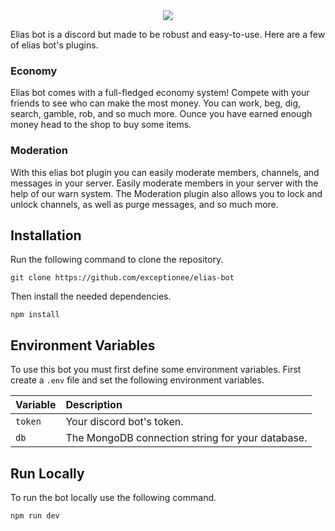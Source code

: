 <div align="center">
  <img src="https://i.imgur.com/xrLW6HE.png"/>
</div>

Elias bot is a discord but made to be robust and easy-to-use. Here are a few of elias bot's plugins.

###  Economy

Elias bot comes with a full-fledged economy system! Compete with your friends to see who can make the most money. You can work, beg, dig, search, gamble, rob, and so much more. Ounce you have earned enough money head to the shop to buy some items.

### Moderation

With this elias bot plugin you can easily moderate members, channels, and messages in your server. Easily moderate members in your server with the help of our warn system. The Moderation plugin also allows you to lock and unlock channels, as well as purge messages, and so much more.

## Installation

Run the following command to clone the repository.

```shell
git clone https://github.com/exceptionee/elias-bot
```

Then install the needed dependencies.

```shell
npm install
```
## Environment Variables

To use this bot you must first define some environment variables. First create a `.env` file and set the following environment variables.

|Variable| Description                                                     |
|:-------| :---------------------------------------------------------------|
|`token` | Your discord bot's token.                                       |
|`db`    | The MongoDB connection string for your database.                |

## Run Locally

To run the bot locally use the following command.

```
npm run dev
```